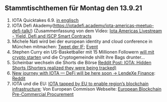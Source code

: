 ## Stammtischthemen für Montag den 13.9.21

1. IOTA Quicktakes 6.9. [in englisch](https://www.youtube.com/watch?v=h2bGyp1PwfU)
2. IOTA Defi Akademy(https://iotadefi.academy/iota-americas-meetup-defi-talk/) (Zusammenfassung von dem Video: [Iota Americas Livestream - Yield, Defi and ISCP Smart Contracts](https://www.youtube.com/watch?v=LJmdnR6QDcM)
3. Michele Nati wird bei der european identity and cloud conference in München mitmachen: [Tweet der IF](https://twitter.com/iota/status/1435157016708780038?s=20); [Event](https://www.kuppingercole.com/events/eic2021#tickets)
4. Stephen Curry ein US-Basketballer mit 15 Millionen Followern [will mit crypto starten](https://twitter.com/StephenCurry30/status/1435047716950667264?s=20) und die Cryptogemeinde shillt ihre Bags drunter...
5. Scheinbar wechseln die Shorts die Börse [Reddit Post: IOTA: Hidden Shorts (Shorters realized they were being tracked)](https://www.reddit.com/r/SatoshiStreetBets/comments/pj5o3z/iota_hidden_shorts_shorters_realized_they_were/?utm_source=share&utm_medium=ios_app&utm_name=iossmf)
6. [New journey with IOTA — DeFi will be here soon -> LendeXe Finance](https://medium.com/@sabog/how-i-joined-iota-but-wait-no-defi-when-defi-3071a400afa5): [Reddit](https://www.reddit.com/r/Iota/comments/pj6lkd/new_journey_with_iota_defi_will_be_here_soon/)
7. IOTA und die EU: [IOTA tapped by EU to enable region’s blockchain infrastructure](https://www.finextra.com/newsarticle/38782/iota-tapped-by-eu-to-enable-regions-blockchain-infrastructure); Von European Commison Webseite: [European Blockchain Pre-Commercial Procurement](https://digital-strategy.ec.europa.eu/en/news/european-blockchain-pre-commercial-procurement)
